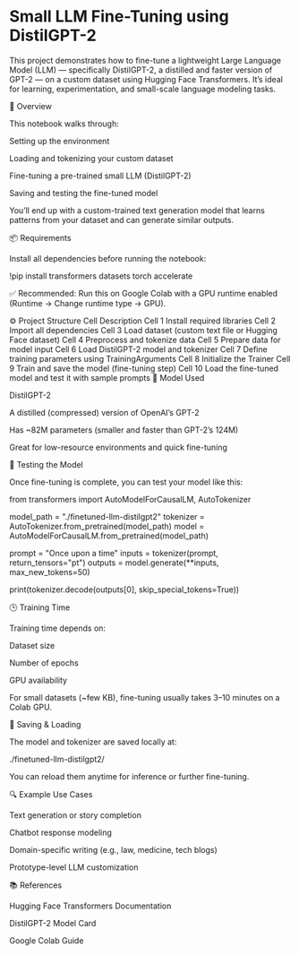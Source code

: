 # Small LLM Fine-Tuning using DistilGPT-2

This project demonstrates how to fine-tune a lightweight Large Language Model (LLM) — specifically DistilGPT-2, a distilled and faster version of GPT-2 — on a custom dataset using Hugging Face Transformers.
It’s ideal for learning, experimentation, and small-scale language modeling tasks.

🧠 Overview

This notebook walks through:

Setting up the environment

Loading and tokenizing your custom dataset

Fine-tuning a pre-trained small LLM (DistilGPT-2)

Saving and testing the fine-tuned model

You’ll end up with a custom-trained text generation model that learns patterns from your dataset and can generate similar outputs.

📦 Requirements

Install all dependencies before running the notebook:

!pip install transformers datasets torch accelerate


✅ Recommended: Run this on Google Colab with a GPU runtime enabled (Runtime → Change runtime type → GPU).

⚙️ Project Structure
Cell	Description
Cell 1	Install required libraries
Cell 2	Import all dependencies
Cell 3	Load dataset (custom text file or Hugging Face dataset)
Cell 4	Preprocess and tokenize data
Cell 5	Prepare data for model input
Cell 6	Load DistilGPT-2 model and tokenizer
Cell 7	Define training parameters using TrainingArguments
Cell 8	Initialize the Trainer
Cell 9	Train and save the model (fine-tuning step)
Cell 10	Load the fine-tuned model and test it with sample prompts
🧰 Model Used

DistilGPT-2

A distilled (compressed) version of OpenAI’s GPT-2

Has ~82M parameters (smaller and faster than GPT-2’s 124M)

Great for low-resource environments and quick fine-tuning

🧪 Testing the Model

Once fine-tuning is complete, you can test your model like this:

from transformers import AutoModelForCausalLM, AutoTokenizer

model_path = "./finetuned-llm-distilgpt2"
tokenizer = AutoTokenizer.from_pretrained(model_path)
model = AutoModelForCausalLM.from_pretrained(model_path)

prompt = "Once upon a time"
inputs = tokenizer(prompt, return_tensors="pt")
outputs = model.generate(**inputs, max_new_tokens=50)

print(tokenizer.decode(outputs[0], skip_special_tokens=True))

🕒 Training Time

Training time depends on:

Dataset size

Number of epochs

GPU availability

For small datasets (~few KB), fine-tuning usually takes 3–10 minutes on a Colab GPU.

💾 Saving & Loading

The model and tokenizer are saved locally at:

./finetuned-llm-distilgpt2/


You can reload them anytime for inference or further fine-tuning.

🔍 Example Use Cases

Text generation or story completion

Chatbot response modeling

Domain-specific writing (e.g., law, medicine, tech blogs)

Prototype-level LLM customization

📚 References

Hugging Face Transformers Documentation

DistilGPT-2 Model Card

Google Colab Guide

